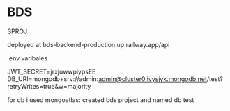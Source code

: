 # BDS

SPROJ

deployed at
bds-backend-production.up.railway.app/api

.env varibales

JWT_SECRET=jrxjuwwpiypsEE
DB_URI=mongodb+srv://admin:admin@cluster0.ivysjyk.mongodb.net/test?retryWrites=true&w=majority

for db i used mongoatlas:
created bds project and named db test

